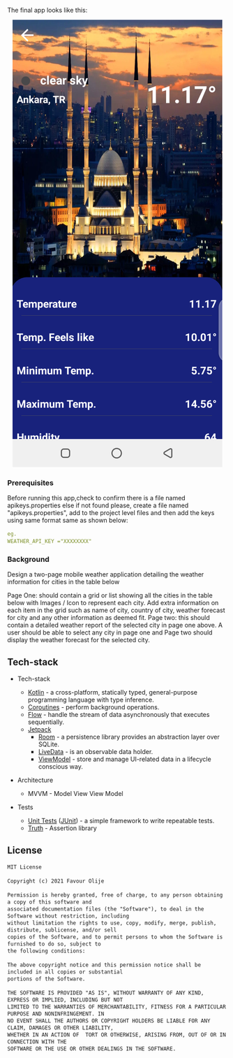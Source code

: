 
The final app looks like this:

<p align="center"><img src="assets/screen2.png" /></p>


### Prerequisites

Before running this app,check to confirm there is a file named apikeys.properties else if not found please, create a file named "apikeys.properties", add to the project level files and then add the keys using same format same as  shown below:

```yaml
eg.
WEATHER_API_KEY ="XXXXXXXX"
```

### Background

Design a two-page mobile weather application detailing the weather information for  cities in the table below

 Page One:
  should contain a grid or list showing all the cities in the table below with  Images / Icon to represent each city. Add extra information on each item in the grid  such as name of city, country of city, weather forecast for city and any other  information as deemed fit.
 Page two:
  this should contain a detailed weather report of the selected city in page  one above. A user should be able to select any city in page one and Page two should  display the weather forecast for the selected city.

## Tech-stack

* Tech-stack
    * [Kotlin](https://kotlinlang.org/) - a cross-platform, statically typed, general-purpose programming language with type inference.
    * [Coroutines](https://kotlinlang.org/docs/reference/coroutines-overview.html) - perform background operations.
    * [Flow](https://kotlinlang.org/docs/reference/coroutines/flow.html) - handle the stream of data asynchronously that executes sequentially.
    * [Jetpack](https://developer.android.com/jetpack)
        * [Room](https://developer.android.com/topic/libraries/architecture/room) - a persistence library provides an abstraction layer over SQLite.
        * [LiveData](https://developer.android.com/topic/libraries/architecture/livedata) - is an observable data holder.
        * [ViewModel](https://developer.android.com/topic/libraries/architecture/viewmodel) - store and manage UI-related data in a lifecycle conscious way.

* Architecture
    * MVVM - Model View View Model
* Tests
    * [Unit Tests](https://en.wikipedia.org/wiki/Unit_testing) ([JUnit](https://junit.org/junit4/)) - a simple framework to write repeatable tests.
    * [Truth](https://github.com/google/truth) - Assertion library

## License
```
MIT License

Copyright (c) 2021 Favour Olije

Permission is hereby granted, free of charge, to any person obtaining a copy of this software and
associated documentation files (the "Software"), to deal in the Software without restriction, including
without limitation the rights to use, copy, modify, merge, publish, distribute, sublicense, and/or sell
copies of the Software, and to permit persons to whom the Software is furnished to do so, subject to
the following conditions:

The above copyright notice and this permission notice shall be included in all copies or substantial
portions of the Software.

THE SOFTWARE IS PROVIDED "AS IS", WITHOUT WARRANTY OF ANY KIND, EXPRESS OR IMPLIED, INCLUDING BUT NOT
LIMITED TO THE WARRANTIES OF MERCHANTABILITY, FITNESS FOR A PARTICULAR PURPOSE AND NONINFRINGEMENT. IN
NO EVENT SHALL THE AUTHORS OR COPYRIGHT HOLDERS BE LIABLE FOR ANY CLAIM, DAMAGES OR OTHER LIABILITY,
WHETHER IN AN ACTION OF  TORT OR OTHERWISE, ARISING FROM, OUT OF OR IN CONNECTION WITH THE
SOFTWARE OR THE USE OR OTHER DEALINGS IN THE SOFTWARE.
```
